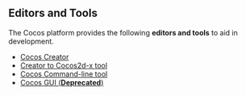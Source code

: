 ## Editors and Tools

The Cocos platform provides the following __editors and tools__ to aid in development.

- [Cocos Creator](http://www.cocos2d-x.org/docs/creator/en/)
- [Creator to Cocos2d-x tool](creator_to_cocos2d-x.md)
- [Cocos Command-line tool](cocosCLTool.md)
- [Cocos GUI (**Deprecated**)](cocos.md)
